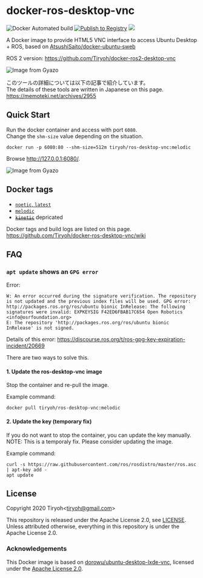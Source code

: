 # docker-ros-desktop-vnc

![Docker Automated build](https://img.shields.io/docker/automated/tiryoh/ros-desktop-vnc)
[![Publish to Registry](https://github.com/Tiryoh/docker_ros-desktop-vnc/workflows/Publish%20to%20Registry/badge.svg?branch=master)](https://github.com/Tiryoh/docker-ros-desktop-vnc/actions?query=workflow%3A%22Publish+to+Registry%22+branch%3Amaster)
[![](https://img.shields.io/docker/pulls/tiryoh/ros-desktop-vnc.svg)](https://hub.docker.com/r/tiryoh/ros-desktop-vnc)

A Docker image to provide HTML5 VNC interface to access Ubuntu Desktop + ROS, based on [AtsushiSaito/docker-ubuntu-sweb](https://github.com/AtsushiSaito/docker-ubuntu-sweb)

ROS 2 version: https://github.com/Tiryoh/docker-ros2-desktop-vnc

![Image from Gyazo](https://i.gyazo.com/044eed360f341c2819023a81aa709bd5.gif)

このツールの詳細については以下の記事で紹介しています。  
The details of these tools are written in Japanese on this page.  
https://memoteki.net/archives/2955

## Quick Start

Run the docker container and access with port `6080`.  
Change the `shm-size` value depending on the situation.

```
docker run -p 6080:80 --shm-size=512m tiryoh/ros-desktop-vnc:melodic
```

Browse http://127.0.0.1:6080/.

![Image from Gyazo](https://i.gyazo.com/ab43ab3f6dc10b5186416499e49d0bbe.jpg)

## Docker tags

* [`noetic`, `latest`](https://github.com/Tiryoh/docker-ros-desktop-vnc/blob/master/noetic/Dockerfile)
* [`melodic`](https://github.com/Tiryoh/docker-ros-desktop-vnc/blob/master/melodic/Dockerfile)
* ~~[`kinetic`](https://github.com/Tiryoh/docker-ros-desktop-vnc/blob/master/kinetic/Dockerfile)~~ depricated

Docker tags and build logs are listed on this page.  
https://github.com/Tiryoh/docker-ros-desktop-vnc/wiki

## FAQ

### `apt update` shows an `GPG error`

Error:

```
W: An error occurred during the signature verification. The repository is not updated and the previous index files will be used. GPG error: http://packages.ros.org/ros/ubuntu bionic InRelease: The following signatures were invalid: EXPKEYSIG F42ED6FBAB17C654 Open Robotics <info@osrfoundation.org>
E: The repository 'http://packages.ros.org/ros/ubuntu bionic InRelease' is not signed.
```

Details of this error: https://discourse.ros.org/t/ros-gpg-key-expiration-incident/20669

There are two ways to solve this.

#### 1. Update the ros-desktop-vnc image

Stop the container and re-pull the image.

Example command:

```
docker pull tiryoh/ros-desktop-vnc:melodic
```

#### 2. Update the key (temporary fix)

If you do not want to stop the container, you can update the key manually.  
NOTE: This is a temporaly fix. Please consider updating the image.

Example command:

```
curl -s https://raw.githubusercontent.com/ros/rosdistro/master/ros.asc | apt-key add -
apt update
```

## License

Copyright 2020 Tiryoh\<tiryoh@gmail.com\>

This repository is released under the Apache License 2.0, see [LICENSE](./LICENSE).  
Unless attributed otherwise, everything in this repository is under the Apache License 2.0.

### Acknowledgements

This Docker image is based on [dorowu/ubuntu-desktop-lxde-vnc](https://github.com/fcwu/docker-ubuntu-vnc-desktop), licensed under the [Apache License 2.0](https://github.com/fcwu/docker-ubuntu-vnc-desktop/blob/60f9ae18e71e9fabbfb23f67b212e64ab72c206e/LICENSE).
